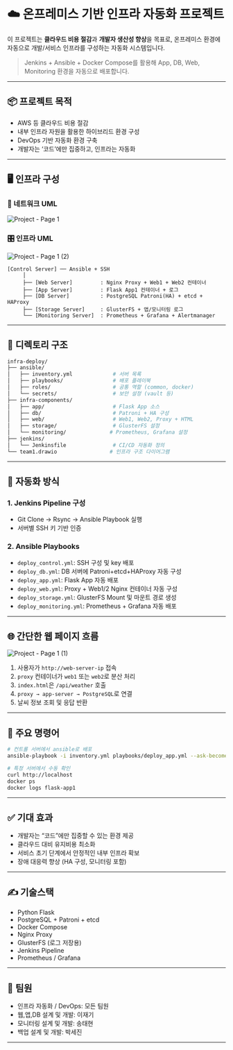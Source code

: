 # ☁️ 온프레미스 기반 인프라 자동화 프로젝트

이 프로젝트는 **클라우드 비용 절감**과 **개발자 생산성 향상**을 목표로, 온프레미스 환경에 자동으로 개발/서비스 인프라를 구성하는 자동화 시스템입니다.

> Jenkins + Ansible + Docker Compose를 활용해 App, DB, Web, Monitoring 환경을 자동으로 배포합니다.

---

## 📦 프로젝트 목적

- AWS 등 클라우드 비용 절감
- 내부 인프라 자원을 활용한 하이브리드 환경 구성
- DevOps 기반 자동화 환경 구축
- 개발자는 ‘코드’에만 집중하고, 인프라는 자동화

---

## 🖥️ 인프라 구성

### 🛜 네트워크 UML
![Project - Page 1](https://github.com/user-attachments/assets/f0425267-ac7b-4d77-be94-a6df4554520d)

### 🎛️ 인프라 UML
![Project - Page 1 (2)](https://github.com/user-attachments/assets/d4e9d6f8-c88b-4323-b1be-93cbd9579514)

```
[Control Server] ── Ansible + SSH
     │
     ├── [Web Server]         : Nginx Proxy + Web1 + Web2 컨테이너
     ├── [App Server]         : Flask App1 컨테이너 + 로그
     ├── [DB Server]          : PostgreSQL Patroni(HA) + etcd + HAProxy
     ├── [Storage Server]     : GlusterFS + 앱/모니터링 로그
     └── [Monitoring Server]  : Prometheus + Grafana + Alertmanager
```

---

## 📁 디렉토리 구조

```bash
infra-deploy/
├── ansible/
│   ├── inventory.yml             # 서버 목록
│   ├── playbooks/                # 배포 플레이북
│   ├── roles/                    # 공통 역할 (common, docker)
│   └── secrets/                  # 보안 설정 (vault 등)
├── infra-components/
│   ├── app/                      # Flask App 소스
│   ├── db/                       # Patroni + HA 구성
│   ├── web/                      # Web1, Web2, Proxy + HTML
│   ├── storage/                  # GlusterFS 설정
│   └── monitoring/              # Prometheus, Grafana 설정
├── jenkins/
│   └── Jenkinsfile               # CI/CD 자동화 정의
└── team1.drawio                 # 인프라 구조 다이어그램
```

---

## 🚀 자동화 방식

### 1. Jenkins Pipeline 구성
- Git Clone → Rsync → Ansible Playbook 실행
- 서버별 SSH 키 기반 인증

### 2. Ansible Playbooks
- `deploy_control.yml`: SSH 구성 및 key 배포
- `deploy_db.yml`: DB 서버에 Patroni+etcd+HAProxy 자동 구성
- `deploy_app.yml`: Flask App 자동 배포
- `deploy_web.yml`: Proxy + Web1/2 Nginx 컨테이너 자동 구성
- `deploy_storage.yml`: GlusterFS Mount 및 마운트 경로 생성
- `deploy_monitoring.yml`: Prometheus + Grafana 자동 배포

---

## 🌐 간단한 웹 페이지 흐름
![Project - Page 1 (1)](https://github.com/user-attachments/assets/21760762-759f-44de-a747-06571e8e2a52)

1. 사용자가 `http://web-server-ip` 접속
2. `proxy` 컨테이너가 `web1` 또는 `web2`로 분산 처리
3. `index.html`은 `/api/weather` 호출
4. `proxy → app-server → PostgreSQL`로 연결
5. 날씨 정보 조회 및 응답 반환

---

## 🧪 주요 명령어

```bash
# 컨트롤 서버에서 ansible로 배포
ansible-playbook -i inventory.yml playbooks/deploy_app.yml --ask-become-pass

# 특정 서버에서 수동 확인
curl http://localhost
docker ps
docker logs flask-app1
```

---

## ✅ 기대 효과

- 개발자는 “코드”에만 집중할 수 있는 환경 제공
- 클라우드 대비 유지비용 최소화
- 서비스 초기 단계에서 안정적인 내부 인프라 확보
- 장애 대응력 향상 (HA 구성, 모니터링 포함)

---

## ✍️ 기술스택

- Python Flask
- PostgreSQL + Patroni + etcd
- Docker Compose
- Nginx Proxy
- GlusterFS (로그 저장용)
- Jenkins Pipeline
- Prometheus / Grafana

---

## 🤝 팀원

- 인프라 자동화 / DevOps: 모든 팀원
- 웹,앱,DB 설계 및 개발: 이재기
- 모니터링 설계 및 개발: 송태현
- 백업 설계 및 개발: 박세진

---

